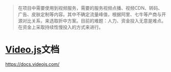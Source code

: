 > 在项目中需要使用到视频服务，需要的服务视频点播、视频CDN、转码、广告、皮肤定制等内容。其中不确定流量峰值，根据阿里、七牛等产商与开源对比关系，来选取折中方案。目前的难题：人力、资金投入无意是难点。在资金上采取持续性慢投入的方式来进行。

# [Video.js](https://videojs.com/)文档

https://docs.videojs.com/
